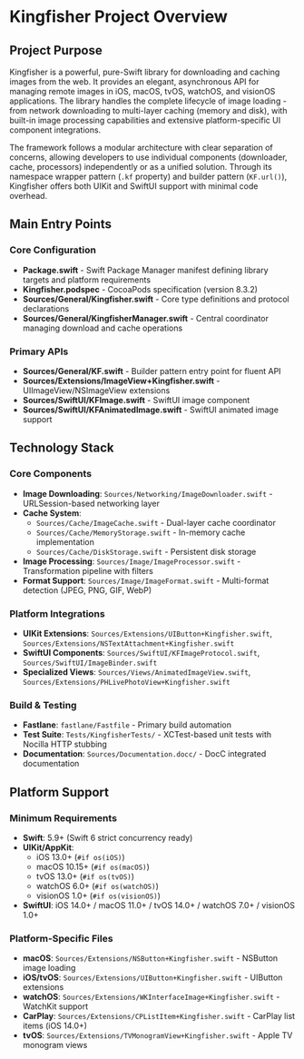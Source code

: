 <!-- Generated: 2025-06-15 00:00:00 UTC -->

# Kingfisher Project Overview

## Project Purpose

Kingfisher is a powerful, pure-Swift library for downloading and caching images from the web. It provides an elegant, asynchronous API for managing remote images in iOS, macOS, tvOS, watchOS, and visionOS applications. The library handles the complete lifecycle of image loading - from network downloading to multi-layer caching (memory and disk), with built-in image processing capabilities and extensive platform-specific UI component integrations.

The framework follows a modular architecture with clear separation of concerns, allowing developers to use individual components (downloader, cache, processors) independently or as a unified solution. Through its namespace wrapper pattern (`.kf` property) and builder pattern (`KF.url()`), Kingfisher offers both UIKit and SwiftUI support with minimal code overhead.

## Main Entry Points

### Core Configuration
- **Package.swift** - Swift Package Manager manifest defining library targets and platform requirements
- **Kingfisher.podspec** - CocoaPods specification (version 8.3.2)
- **Sources/General/Kingfisher.swift** - Core type definitions and protocol declarations
- **Sources/General/KingfisherManager.swift** - Central coordinator managing download and cache operations

### Primary APIs
- **Sources/General/KF.swift** - Builder pattern entry point for fluent API
- **Sources/Extensions/ImageView+Kingfisher.swift** - UIImageView/NSImageView extensions
- **Sources/SwiftUI/KFImage.swift** - SwiftUI image component
- **Sources/SwiftUI/KFAnimatedImage.swift** - SwiftUI animated image support

## Technology Stack

### Core Components
- **Image Downloading**: `Sources/Networking/ImageDownloader.swift` - URLSession-based networking layer
- **Cache System**: 
  - `Sources/Cache/ImageCache.swift` - Dual-layer cache coordinator
  - `Sources/Cache/MemoryStorage.swift` - In-memory cache implementation
  - `Sources/Cache/DiskStorage.swift` - Persistent disk storage
- **Image Processing**: `Sources/Image/ImageProcessor.swift` - Transformation pipeline with filters
- **Format Support**: `Sources/Image/ImageFormat.swift` - Multi-format detection (JPEG, PNG, GIF, WebP)

### Platform Integrations
- **UIKit Extensions**: `Sources/Extensions/UIButton+Kingfisher.swift`, `Sources/Extensions/NSTextAttachment+Kingfisher.swift`
- **SwiftUI Components**: `Sources/SwiftUI/KFImageProtocol.swift`, `Sources/SwiftUI/ImageBinder.swift`
- **Specialized Views**: `Sources/Views/AnimatedImageView.swift`, `Sources/Extensions/PHLivePhotoView+Kingfisher.swift`

### Build & Testing
- **Fastlane**: `fastlane/Fastfile` - Primary build automation
- **Test Suite**: `Tests/KingfisherTests/` - XCTest-based unit tests with Nocilla HTTP stubbing
- **Documentation**: `Sources/Documentation.docc/` - DocC integrated documentation

## Platform Support

### Minimum Requirements
- **Swift**: 5.9+ (Swift 6 strict concurrency ready)
- **UIKit/AppKit**: 
  - iOS 13.0+ (`#if os(iOS)`)
  - macOS 10.15+ (`#if os(macOS)`)
  - tvOS 13.0+ (`#if os(tvOS)`)
  - watchOS 6.0+ (`#if os(watchOS)`)
  - visionOS 1.0+ (`#if os(visionOS)`)
- **SwiftUI**: iOS 14.0+ / macOS 11.0+ / tvOS 14.0+ / watchOS 7.0+ / visionOS 1.0+

### Platform-Specific Files
- **macOS**: `Sources/Extensions/NSButton+Kingfisher.swift` - NSButton image loading
- **iOS/tvOS**: `Sources/Extensions/UIButton+Kingfisher.swift` - UIButton extensions
- **watchOS**: `Sources/Extensions/WKInterfaceImage+Kingfisher.swift` - WatchKit support
- **CarPlay**: `Sources/Extensions/CPListItem+Kingfisher.swift` - CarPlay list items (iOS 14.0+)
- **tvOS**: `Sources/Extensions/TVMonogramView+Kingfisher.swift` - Apple TV monogram views